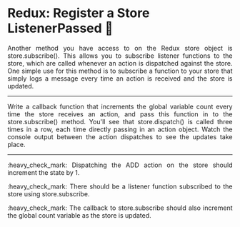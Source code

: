 # Redux: Register a Store ListenerPassed :frog:
<p align="justify">
Another method you have access to on the Redux store object is store.subscribe(). This allows you to subscribe listener functions to the store, which are called whenever an action is dispatched against the store. One simple use for this method is to subscribe a function to your store that simply logs a message every time an action is received and the store is updated.
</p>

---

<p align="justify">
Write a callback function that increments the global variable count every time the store receives an action, and pass this function in to the store.subscribe() method. You'll see that store.dispatch() is called three times in a row, each time directly passing in an action object. Watch the console output between the action dispatches to see the updates take place.
</p>

---


<p align="justify">
:heavy_check_mark: 
Dispatching the ADD action on the store should increment the state by 1.
</p>
<p align="justify">
:heavy_check_mark: 
There should be a listener function subscribed to the store using store.subscribe.
</p>
<p align="justify">
:heavy_check_mark: 
The callback to store.subscribe should also increment the global count variable as the store is updated.
